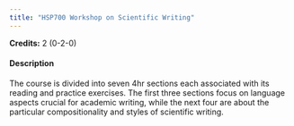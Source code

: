```yaml
---
title: "HSP700 Workshop on Scientific Writing"
---
```

**Credits:** 2 (0-2-0)

#### Description
The course is divided into seven 4hr sections each associated with its reading and practice exercises. The first three sections focus on language aspects crucial for academic writing, while the next four are about the particular compositionality and styles of scientific writing.